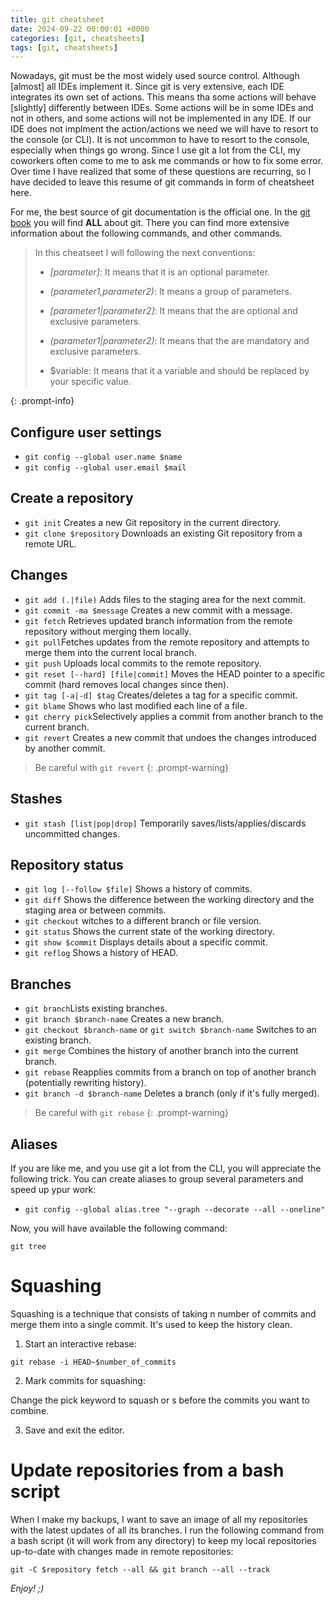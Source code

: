 ```yaml
---
title: git cheatsheet
date: 2024-09-22 00:00:01 +0000
categories: [git, cheatsheets]
tags: [git, cheatsheets]
---
```


Nowadays, git must be the most widely used source control. 
Although [almost] all IDEs implement it. 
Since git is very extensive, each IDE integrates its own set of actions.
This means tha some actions will behave [slightly] differently between IDEs. 
Some actions will be in some IDEs and not in others, and some actions will not be implemented in any IDE.
If our IDE does not implment the action/actions we need we will have to resort to the console (or CLI). 
It is not uncommon to have to resort to the console, especially when things go wrong.
Since I use git a lot from the CLI, my coworkers often come to me to ask me commands or how to fix some error.
Over time I have realized that some of these questions are recurring, so I have decided to leave this resume of git commands in form of cheatsheet here.

For me, the best source of git documentation is the official one. 
In the [git book](https://git-scm.com/book/en/v2) you will find **ALL** about git. 
There you can find more extensive information about the following commands, and other commands.

>In this cheatseet I will following the next conventions:
>
> * *[parameter]*: It means that it is an optional parameter.
>
> * *(parameter1,parameter2)*: It means a group of parameters.
>
> * *[parameter1|parameter2]*: It means that the are optional and exclusive parameters.
>
> * *(parameter1|parameter2)*: It means that the are mandatory and exclusive parameters.
>
> * $variable: It means that it a variable and should be replaced by your specific value.
>
{: .prompt-info}

## Configure user settings

* `git config --global user.name $name`
* `git config --global user.email $mail`

## Create a repository

* `git init` Creates a new Git repository in the current directory.
* `git clone $repository` Downloads an existing Git repository from a remote URL.

## Changes

* `git add (.|file)` Adds files to the staging area for the next commit.
* `git commit -ma $message` Creates a new commit with a message.
* `git fetch` Retrieves updated branch information from the remote repository without merging them locally.
* `git pull`Fetches updates from the remote repository and attempts to merge them into the current local branch.
* `git push` Uploads local commits to the remote repository.
* `git reset [--hard] [file|commit]` Moves the HEAD pointer to a specific commit (hard removes local changes since then).
* `git tag [-a|-d] $tag` Creates/deletes a tag for a specific commit.
* `git blame` Shows who last modified each line of a file.
* `git cherry pick`Selectively applies a commit from another branch to the current branch.
* `git revert` Creates a new commit that undoes the changes introduced by another commit.

>Be careful with `git revert`
{: .prompt-warning}


## Stashes

* `git stash [list|pop|drop]` Temporarily saves/lists/applies/discards uncommitted changes.

## Repository status

* `git log [--follow $file]`  Shows a history of commits.
* `git diff` Shows the difference between the working directory and the staging area or between commits.
* `git checkout` witches to a different branch or file version.
* `git status` Shows the current state of the working directory.
* `git show $commit` Displays details about a specific commit.
* `git reflog` Shows a history of HEAD.

## Branches

* `git branch`Lists existing branches.
* `git branch $branch-name` Creates a new branch.
* `git checkout $branch-name` or `git switch $branch-name` Switches to an existing branch.
* `git merge` Combines the history of another branch into the current branch.
* `git rebase` Reapplies commits from a branch on top of another branch (potentially rewriting history).
* `git branch -d $branch-name` Deletes a branch (only if it's fully merged).

>Be careful with `git rebase`
{: .prompt-warning}

## Aliases

If you are like me, and you use git a lot from the CLI, you will appreciate the following trick.
You can create aliases to group several parameters and speed up ypur work:

* `git config --global alias.tree "--graph --decorate --all --oneline"`

Now, you will have available the following command:

`git tree`

# Squashing

Squashing is a technique that consists of taking n number of commits and merge them into a single commit.
It's used to keep the history clean. 

1. Start an interactive rebase:

  `git rebase -i HEAD~$number_of_commits`

2. Mark commits for squashing: 

  Change the pick keyword to squash or s before the commits you want to combine.

3. Save and exit the editor.

# Update repositories from a bash script

When I make my backups, I want to save an image of all my repositories with the latest updates of all its branches.
I run the following command from a bash script (it will work from any directory) to keep my local repositories up-to-date with changes made in remote repositories:

`git -C $repository fetch --all && git branch --all --track`

*Enjoy! ;)*
